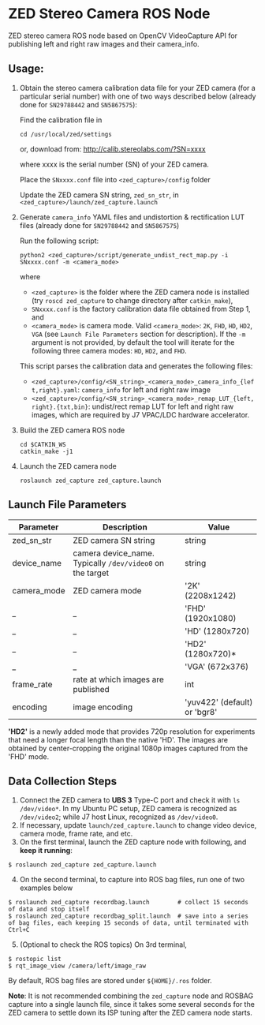 ZED Stereo Camera ROS Node
==========================
ZED stereo camera ROS node based on OpenCV VideoCapture API for publishing left and right raw images and their camera_info.

## Usage:

1. Obtain the stereo camera calibration data file for your ZED camera (for a particular serial  number) with one of two ways described below (already done for `SN29788442` and  `SN5867575`):

    Find the calibration file in
    ```
    cd /usr/local/zed/settings
    ```
    or, download from:
    http://calib.stereolabs.com/?SN=xxxx

    where xxxx is the serial number (SN) of your ZED camera.

    Place the `SNxxxx.conf` file into `<zed_capture>/config` folder

    Update the ZED camera SN string, `zed_sn_str`, in `<zed_capture>/launch/zed_capture.launch`


2. Generate `camera_info` YAML files and undistortion & rectification LUT files (already done for `SN29788442` and `SN5867575`)

    Run the following script:
    ```
    python2 <zed_capture>/script/generate_undist_rect_map.py -i SNxxxx.conf -m <camera_mode>
    ```
    where
    - `<zed_capture>` is the folder where the ZED camera node is installed (try `roscd zed_capture` to change directory after `catkin_make`),
    - `SNxxxx.conf` is the factory calibration data file obtained from Step 1, and
    - `<camera_mode>` is camera mode. Valid `<camera_mode>`: `2K`, `FHD`, `HD`, `HD2`, `VGA` (see ``Launch File Parameters`` section for description). If the `-m` argument is not provided, by default the tool will iterate for the following three camera modes: `HD`, `HD2`, and `FHD`.

    This script parses the calibration data and generates the following files:

    * `<zed_capture>/config/<SN_string>_<camera_mode>_camera_info_{left,right}.yaml`: `camera_info` for left and right raw image
    * `<zed_capture>/config/<SN_string>_<camera_mode>_remap_LUT_{left,right}.{txt,bin}`: undist/rect remap LUT for left and right raw images, which are required by J7 VPAC/LDC hardware accelerator.

3. Build the ZED camera ROS node

    ```
    cd $CATKIN_WS
    catkin_make -j1
    ```

4. Launch the ZED camera node
    ```
    roslaunch zed_capture zed_capture.launch
    ```

## Launch File Parameters

 Parameter                    |           Description                                       |              Value
------------------------------|-------------------------------------------------------------|-------------------------
 zed_sn_str                   | ZED camera SN string                                        | string
 device_name                  | camera device_name. Typically `/dev/video0` on the target   | string
 camera_mode                  | ZED camera mode                                             | '2K' (2208x1242)
 _                            | _                                                           | 'FHD' (1920x1080)
 _                            | _                                                           | 'HD' (1280x720)
 _                            | _                                                           | 'HD2' (1280x720)*
 _                            | _                                                           | 'VGA' (672x376)
 frame_rate                   | rate at which images are published                          | int
 encoding                     | image encoding                                              | 'yuv422' (default) or 'bgr8'

**'HD2'** is a newly added mode that provides 720p resolution for experiments that need a longer focal length than the native 'HD'. The images are obtained by center-cropping the original 1080p images captured from the 'FHD' mode.

## Data Collection Steps

1. Connect the ZED camera to **UBS 3** Type-C port and check it with `ls /dev/video*`. In my Ubuntu PC setup, ZED camera is recognized as `/dev/video2`; while J7 host Linux, recognized as `/dev/video0`.
2. If necessary, update `launch/zed_capture.launch` to change video device, camera mode, frame rate, and etc.
3. On the first terminal, launch the ZED capture node with following, and **keep it running**:
```
$ roslaunch zed_capture zed_capture.launch
```
4. On the second terminal, to capture into ROS bag files, run one of two examples below
```
$ roslaunch zed_capture recordbag.launch        # collect 15 seconds of data and stop itself
$ roslaunch zed_capture recordbag_split.launch  # save into a series of bag files, each keeping 15 seconds of data, until terminated with Ctrl+C
```
5. (Optional to check the ROS topics) On 3rd terminal,
```
$ rostopic list
$ rqt_image_view /camera/left/image_raw
```

By default, ROS bag files are stored under `${HOME}/.ros` folder.

**Note**: It is not recommended combining the `zed_capture` node and ROSBAG capture into a single launch file, since it takes some several seconds for the ZED camera to settle down its ISP tuning after the ZED camera node starts.
